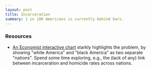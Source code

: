 ```yaml
---
layout: post
title: Incarceration
summary: 1 in 100 Americans is currently behind bars.
---
```


### Resources
* [An Economist interactive chart](http://www.economist.com/blogs/graphicdetail/2015/04/daily-chart-16) starkly highlights the problem, by showing "white America" and "black America" as two separate "nations".  Spend some time exploring, e.g., the (lack of any) link between incarceration and homicide rates across nations.

